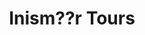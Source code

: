 ---
title: "Inism??r Tours"
address: "Mainistir, Inism??r (Inishmore), Aran Islands, Co. Galway"
tel: "+353 (0)87 693 5101"
county: "Galway"
category: "Bus Services"
type: "Content"
lat: "53.1291389465332"
lng: "-9.711573600769043"
---